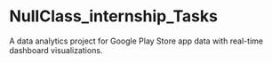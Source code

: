 # NullClass_internship_Tasks
A data analytics project for Google Play Store app data with real-time dashboard visualizations.
